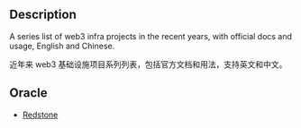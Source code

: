 

## Description

A series list of web3 infra projects in the recent years, with official docs and usage, English and Chinese.

近年来 web3 基础设施项目系列列表，包括官方文档和用法，支持英文和中文。

## Oracle

- [Redstone](./oracles/redstone/ch/)
